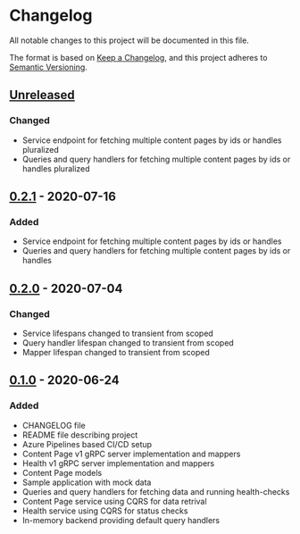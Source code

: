 # Changelog

All notable changes to this project will be documented in this file.

The format is based on [Keep a Changelog](https://keepachangelog.com/en/1.0.0/),
and this project adheres to [Semantic Versioning](https://semver.org/spec/v2.0.0.html).

## [Unreleased]

### Changed

- Service endpoint for fetching multiple content pages by ids or handles pluralized
- Queries and query handlers for fetching multiple content pages by ids or handles pluralized

## [0.2.1] - 2020-07-16

### Added

- Service endpoint for fetching multiple content pages by ids or handles
- Queries and query handlers for fetching multiple content pages by ids or handles

## [0.2.0] - 2020-07-04

### Changed

- Service lifespans changed to transient from scoped
- Query handler lifespan changed to transient from scoped
- Mapper lifespan changed to transient from scoped

## [0.1.0] - 2020-06-24

### Added

- CHANGELOG file
- README file describing project
- Azure Pipelines based CI/CD setup
- Content Page v1 gRPC server implementation and mappers
- Health v1 gRPC server implementation and mappers
- Content Page models
- Sample application with mock data
- Queries and query handlers for fetching data and running health-checks
- Content Page service using CQRS for data retrival
- Health service using CQRS for status checks
- In-memory backend providing default query handlers

[unreleased]: https://github.com/SorenA/lightops-commerce-services-content-page/compare/0.2.1...develop
[0.2.1]: https://github.com/SorenA/lightops-commerce-services-content-page/tree/0.2.1
[0.2.0]: https://github.com/SorenA/lightops-commerce-services-content-page/tree/0.2.0
[0.1.0]: https://github.com/SorenA/lightops-commerce-services-content-page/tree/0.1.0
